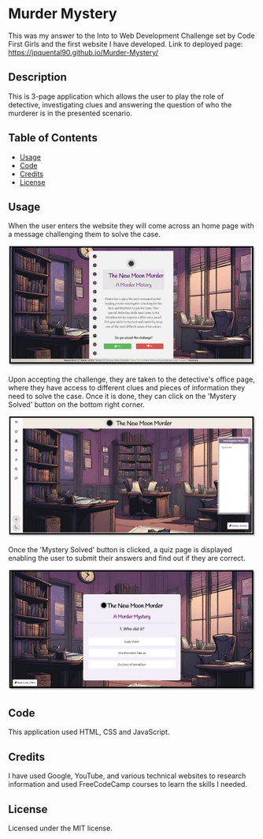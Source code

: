 # Murder Mystery

This was my answer to the Into to Web Development Challenge set by Code First Girls and the first website I have developed.
Link to deployed page: https://jpquental90.github.io/Murder-Mystery/


## Description

This is 3-page application which allows the user to play the role of detective, investigating clues and answering the question of who the murderer is in the presented scenario.

## Table of Contents

* [Usage](#usage)
* [Code](#code)
* [Credits](#credits)
* [License](#license)

## Usage

When the user enters the website they will come across an home page with a message challenging them to solve the case.

![Screenshot of first page with the challenge message](./Pictures/Screenshot1.png)
</center>

Upon accepting the challenge, they are taken to the detective's office page, where they have access to different clues and pieces of information they need to solve the case. Once it is done, they can click on the 'Mystery Solved' button on the bottom right corner.

![Screenshot of layout of second page, the detective office](./Pictures/Screenshot2.png)

Once the 'Mystery Solved' button is clicked, a quiz page is displayed enabling the user to submit their answers and find out if they are correct.

![Screenshot of final page, the quiz](./Pictures/Screenshot3.png)

## Code

This application used HTML, CSS and JavaScript. 

## Credits

I have used Google, YouTube, and various technical websites to research information and used FreeCodeCamp courses to learn the skills I needed.

## License

Licensed under the MIT license.